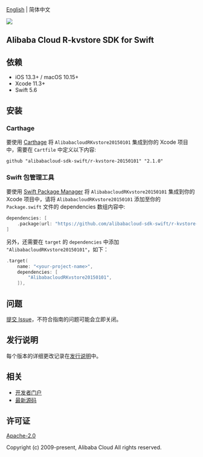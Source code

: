 [English](README.md) | 简体中文

![](https://aliyunsdk-pages.alicdn.com/icons/AlibabaCloud.svg)

## Alibaba Cloud R-kvstore SDK for Swift

## 依赖

- iOS 13.3+ / macOS 10.15+
- Xcode 11.3+
- Swift 5.6

## 安装

### Carthage

要使用 [Carthage](https://github.com/Carthage/Carthage) 将 `AlibabacloudRKvstore20150101` 集成到你的 Xcode 项目中，需要在 `Cartfile` 中定义以下内容:

```ogdl
github "alibabacloud-sdk-swift/r-kvstore-20150101" "2.1.0"
```

### Swift 包管理工具

要使用 [Swift Package Manager](https://swift.org/package-manager/) 将 `AlibabacloudRKvstore20150101` 集成到你的 Xcode 项目中，请将 `AlibabacloudRKvstore20150101` 添加至你的 `Package.swift` 文件的 dependencies 数组内容中:

```swift
dependencies: [
    .package(url: "https://github.com/alibabacloud-sdk-swift/r-kvstore-20150101.git", from: "2.1.0")
]
```

另外，还需要在 `target` 的 `dependencies` 中添加 `"AlibabacloudRKvstore20150101"`，如下：

```swift
.target(
    name: "<your-project-name>",
    dependencies: [
        "AlibabacloudRKvstore20150101",
    ]),
```

## 问题

[提交 Issue](https://github.com/alibabacloud-sdk-swift/r-kvstore-20150101/issues/new)，不符合指南的问题可能会立即关闭。

## 发行说明

每个版本的详细更改记录在[发行说明](./ChangeLog.txt)中。

## 相关

* [开发者门户](https://next.api.aliyun.com/home)
* [最新源码](https://github.com/alibabacloud-sdk-swift/r-kvstore-20150101)

## 许可证

[Apache-2.0](http://www.apache.org/licenses/LICENSE-2.0)

Copyright (c) 2009-present, Alibaba Cloud All rights reserved.
